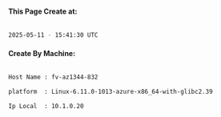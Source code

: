 
   
#### This Page Create at:

```bash

2025-05-11 - 15:41:30 UTC

```

#### Create By Machine:

```bash

Host Name : fv-az1344-832

platform  : Linux-6.11.0-1013-azure-x86_64-with-glibc2.39

Ip Local  : 10.1.0.20

```

